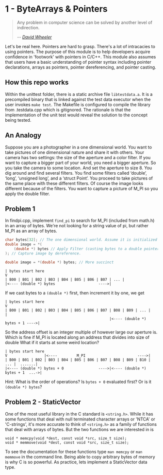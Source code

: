 # 1 - ByteArrays & Pointers


> Any problem in computer science can be solved by another level of indirection.
>
> -- <cite>[David Wheeler][1]</cite>

[1]: http://bwlampson.site/Slides/TuringLecture.htm

Let's be real here. Pointers are hard to grasp. There's a lot of intracacies to
using pointers. The purpose of this module is to help developers acquire confidence
in 'footwork' with pointers in C/C++. This module also assumes that users have a
basic understanding of pointer syntax including pointer declarations, arrays
as pointers, pointer dereferencing, and pointer casting.

## How this repo works

Within the unittest folder, there is a static archive file `libtestdata.a`. It
is a precompiled binary that is linked against the test data executor when the
user invokes `make test`. The Makefile is configured to compile the library from
.testdata.cpp which is gitignored. The rationale is that the implementation of
the unit test would reveal the solution to the concept being tested.

## An Analogy

Suppose you are a photographer in a one dimensional world. You want to take 
pictures of one dimensional nature and share it with others. Your camera has two
settings: the size of the aperture and a color filter. If you 
want to capture a bigger part of your world, you need a bigger aperture. So you 
take the camera to some location. And set the aperture to size 8. You dig around 
and find several filters. You find some filters called ‘double’, ‘long’, 
‘unsigned long’, and a ‘struct Point’. You proceed to take pictures of the same
place with these different filters. Of course the image looks different because 
of the filters. You want to capture a picture of M_PI so you apply the double
filter.

## Problem 1
In findpi.cpp, implement `find_pi` to search for M_PI (included from math.h) in
an array of bytes. We're not looking for a string value of pi, but rather 
M_PI as an array of bytes.

```C
char bytes[32]; // The one dimensional world. Assume it is initialized with M_PI somewhere
double image = *( 
    (double *) bytes // Apply Filter (casting bytes to a double pointer)
); // Capture image by dereference.

double image = *(double *) bytes; // More succinct
```
```
| bytes start here
V
| B00 | B01 | B02 | B03 | B04 | B05 | B06 | B07 | ... |
|<---- (double *) bytes                    ---->|
```

If we cast bytes to a `(double *)` first, then increment it by one, we get

```
| bytes start here
V
| B00 | B01 | B02 | B03 | B04 | B05 | B06 | B07 | B08 | B09 | ... |              |
                                                |<---- (double *) bytes + 1 ---->|
```

So the address offset is an integer multiple of however large our aperture is.
Which is fine if M_PI is located along an address that divides into size of double
What if it starts at some weird location?

```
| bytes start here
V                 |<----         M_PI                        ---->|
| B00 | B01 | B02 | B03 | B04 | B05 | B06 | B07 | B08 | B09 | B10 | ... |  .......|
|<---- (double *) bytes + 0                ---->|<---- (double *) bytes + 1  ...->|
```

Hint: What is the order of operations? Is `bytes + 0` evaluated first? Or is it `(double *) bytes`?

## Problem 2 - StaticVector
One of the most useful library in the C standard is `<string.h>`. While it has
some functions that deal with null terminated character arrays or 'NTCA' or 'C-strings',
it's more accurate to think of `<string.h>` as a family of functions that deal
with arrays of bytes. But the two functions we are interested in is

```
void * memcpy(void *dest, const void *src, size_t size);
void * memmove(void *dest, const void *src, size_t size);
```

To see the documentation for these functions type `man memcpy` or `man memmove` 
in the command line. Being able to copy arbitrary bytes of memory is why C is
so powerful. As practice, lets implement a StaticVector data type.

